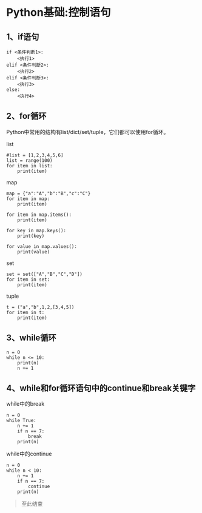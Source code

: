 # Python基础:控制语句 #

## 1、if语句 ##

	if <条件判断1>:
	    <执行1>
	elif <条件判断2>:
	    <执行2>
	elif <条件判断3>:
	    <执行3>
	else:
	    <执行4>

## 2、for循环 ##

Python中常用的结构有list/dict/set/tuple，它们都可以使用for循环。

list

	#list = [1,2,3,4,5,6]
	list = range(100)
	for item in list:
	    print(item)

map

	map = {"a":"A","b":"B","c":"C"}
	for item in map:
	    print(item)
	
	for item in map.items():
	    print(item)
	
	for key in map.keys():
	    print(key)
	
	for value in map.values():
	    print(value)

set

	set = set(["A","B","C","D"])
	for item in set:
	    print(item)
	
tuple

	t = ("a","b",1,2,[3,4,5])
	for item in t:
	    print(item)


## 3、while循环 ##

	n = 0
	while n <= 10:
	    print(n)
	    n += 1

## 4、while和for循环语句中的continue和break关键字 ##

while中的break

	n = 0
	while True:
	    n += 1
	    if n == 7:
	        break
	    print(n)

while中的continue

	n = 0
	while n < 10:
	    n += 1
	    if n == 7:
	        continue
	    print(n)




> 至此结束











